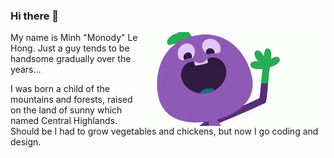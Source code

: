 ### Hi there 👋

<img align="right" src="https://github.com/monodyle/monodyle/raw/master/hello.gif" style="height: 150px" />

My name is Minh "Monody" Le Hong. Just a guy
tends to be handsome gradually over the years…

I was born a child of the mountains and forests,
raised on the land of sunny which named Central Highlands.
Should be I had to grow vegetables and chickens,
but now I go coding and design.
